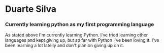 # Duarte Silva
### Currently learning python as my first programming language

<p>As stated above I'm currently learning Python. I've tried learning other languages and kept giving up, but so far with Python I've been loving it. I've been learning a lot latelly and don't plan on giving up on it.</p>
